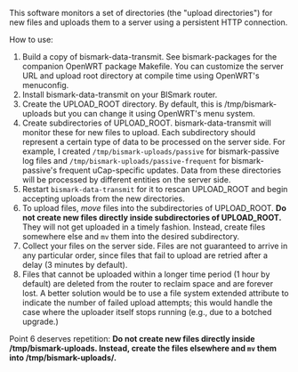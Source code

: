 This software monitors a set of directories (the "upload directories") for new
files and uploads them to a server using a persistent HTTP connection.

How to use:

1. Build a copy of bismark-data-transmit. See bismark-packages for the companion
OpenWRT package Makefile. You can customize the server URL and upload root
directory at compile time using OpenWRT's menuconfig.
2. Install bismark-data-transmit on your BISmark router.
3. Create the UPLOAD_ROOT directory. By default, this is /tmp/bismark-uploads
but you can change it using OpenWRT's menu system.
4. Create subdirectories of UPLOAD_ROOT. bismark-data-transmit will monitor
these for new files to upload. Each subdirectory should represent a certain type
of data to be processed on the server side. For example, I created
`/tmp/bismark-uploads/passive` for bismark-passive log files and
`/tmp/bismark-uploads/passive-frequent` for bismark-passive's frequent
uCap-specific updates. Data from these directories will be processed by
different entities on the server side.
5. Restart `bismark-data-transmit` for it to rescan UPLOAD_ROOT and begin
accepting uploads from the new directories.
6. To upload files, *move* files into the subdirectories of UPLOAD_ROOT. **Do
not create new files directly inside subdirectories of UPLOAD_ROOT.** They will
not get uploaded in a timely fashion. Instead, create files somewhere else and
`mv` them into the desired subdirectory.
7. Collect your files on the server side. Files are not guaranteed to arrive in
any particular order, since files that fail to upload are retried after a delay
(3 minutes by default).
8. Files that cannot be uploaded within a longer time period (1 hour by default)
are deleted from the router to reclaim space and are forever lost. A better
solution would be to use a file system extended attribute to indicate the number
of failed upload attempts; this would handle the case where the uploader itself
stops running (e.g., due to a botched upgrade.)

Point 6 deserves repetition: **Do not create new files directly inside
/tmp/bismark-uploads. Instead, create the files elsewhere and `mv` them into
/tmp/bismark-uploads/<your-desired-subdirectory>.**
